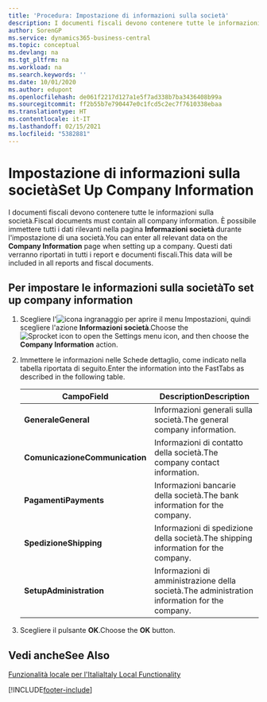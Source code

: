 ```yaml
---
title: 'Procedura: Impostazione di informazioni sulla società'
description: I documenti fiscali devono contenere tutte le informazioni sulla società. È possibile immettere tutti i dati rilevanti nella pagina Informazioni società durante l'impostazione di una società.
author: SorenGP
ms.service: dynamics365-business-central
ms.topic: conceptual
ms.devlang: na
ms.tgt_pltfrm: na
ms.workload: na
ms.search.keywords: ''
ms.date: 10/01/2020
ms.author: edupont
ms.openlocfilehash: de061f2217d127a1e5f7ad338b7ba3436408b99a
ms.sourcegitcommit: ff2b55b7e790447e0c1fcd5c2ec7f7610338ebaa
ms.translationtype: HT
ms.contentlocale: it-IT
ms.lasthandoff: 02/15/2021
ms.locfileid: "5382881"
---
```

# <a name="set-up-company-information"></a><span data-ttu-id="03f91-104">Impostazione di informazioni sulla società</span><span class="sxs-lookup"><span data-stu-id="03f91-104">Set Up Company Information</span></span>
<span data-ttu-id="03f91-105">I documenti fiscali devono contenere tutte le informazioni sulla società.</span><span class="sxs-lookup"><span data-stu-id="03f91-105">Fiscal documents must contain all company information.</span></span> <span data-ttu-id="03f91-106">È possibile immettere tutti i dati rilevanti nella pagina **Informazioni società** durante l'impostazione di una società.</span><span class="sxs-lookup"><span data-stu-id="03f91-106">You can enter all relevant data on the **Company Information** page when setting up a company.</span></span> <span data-ttu-id="03f91-107">Questi dati verranno riportati in tutti i report e documenti fiscali.</span><span class="sxs-lookup"><span data-stu-id="03f91-107">This data will be included in all reports and fiscal documents.</span></span>  

## <a name="to-set-up-company-information"></a><span data-ttu-id="03f91-108">Per impostare le informazioni sulla società</span><span class="sxs-lookup"><span data-stu-id="03f91-108">To set up company information</span></span>  

1.  <span data-ttu-id="03f91-109">Scegliere l'![icona ingranaggio per aprire il menu Impostazioni](../../media/ui-experience/settings_icon_small.png), quindi scegliere l'azione **Informazioni società**.</span><span class="sxs-lookup"><span data-stu-id="03f91-109">Choose the ![Sprocket icon to open the Settings menu](../../media/ui-experience/settings_icon_small.png) icon, and then choose the **Company Information** action.</span></span>
2.  <span data-ttu-id="03f91-110">Immettere le informazioni nelle Schede dettaglio, come indicato nella tabella riportata di seguito.</span><span class="sxs-lookup"><span data-stu-id="03f91-110">Enter the information into the FastTabs as described in the following table.</span></span>

    |<span data-ttu-id="03f91-111">Campo</span><span class="sxs-lookup"><span data-stu-id="03f91-111">Field</span></span>|<span data-ttu-id="03f91-112">Description</span><span class="sxs-lookup"><span data-stu-id="03f91-112">Description</span></span>|  
    |-------------|---------------------------------------|  
    |<span data-ttu-id="03f91-113">**Generale**</span><span class="sxs-lookup"><span data-stu-id="03f91-113">**General**</span></span>|<span data-ttu-id="03f91-114">Informazioni generali sulla società.</span><span class="sxs-lookup"><span data-stu-id="03f91-114">The general company information.</span></span>|  
    |<span data-ttu-id="03f91-115">**Comunicazione**</span><span class="sxs-lookup"><span data-stu-id="03f91-115">**Communication**</span></span>|<span data-ttu-id="03f91-116">Informazioni di contatto della società.</span><span class="sxs-lookup"><span data-stu-id="03f91-116">The company contact information.</span></span>|  
    |<span data-ttu-id="03f91-117">**Pagamenti**</span><span class="sxs-lookup"><span data-stu-id="03f91-117">**Payments**</span></span>|<span data-ttu-id="03f91-118">Informazioni bancarie della società.</span><span class="sxs-lookup"><span data-stu-id="03f91-118">The bank information for the company.</span></span>|  
    |<span data-ttu-id="03f91-119">**Spedizione**</span><span class="sxs-lookup"><span data-stu-id="03f91-119">**Shipping**</span></span>|<span data-ttu-id="03f91-120">Informazioni di spedizione della società.</span><span class="sxs-lookup"><span data-stu-id="03f91-120">The shipping information for the company.</span></span>|  
    |<span data-ttu-id="03f91-121">**Setup**</span><span class="sxs-lookup"><span data-stu-id="03f91-121">**Administration**</span></span>|<span data-ttu-id="03f91-122">Informazioni di amministrazione della società.</span><span class="sxs-lookup"><span data-stu-id="03f91-122">The administration information for the company.</span></span>|  

3.  <span data-ttu-id="03f91-123">Scegliere il pulsante **OK**.</span><span class="sxs-lookup"><span data-stu-id="03f91-123">Choose the **OK** button.</span></span>  

## <a name="see-also"></a><span data-ttu-id="03f91-124">Vedi anche</span><span class="sxs-lookup"><span data-stu-id="03f91-124">See Also</span></span>  
 [<span data-ttu-id="03f91-125">Funzionalità locale per l'Italia</span><span class="sxs-lookup"><span data-stu-id="03f91-125">Italy Local Functionality</span></span>](italy-local-functionality.md)   


[!INCLUDE[footer-include](../../includes/footer-banner.md)]